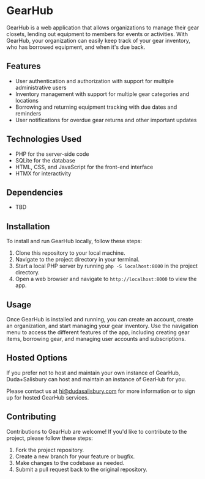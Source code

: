 # GearHub

GearHub is a web application that allows organizations to manage their gear closets, lending out equipment to members for events or activities. With GearHub, your organization can easily keep track of your gear inventory, who has borrowed equipment, and when it's due back.

## Features

- User authentication and authorization with support for multiple administrative users
- Inventory management with support for multiple gear categories and locations
- Borrowing and returning equipment tracking with due dates and reminders
- User notifications for overdue gear returns and other important updates

## Technologies Used

- PHP for the server-side code
- SQLite for the database
- HTML, CSS, and JavaScript for the front-end interface
- HTMX for interactivity

## Dependencies
- TBD

## Installation

To install and run GearHub locally, follow these steps:

1. Clone this repository to your local machine.
2. Navigate to the project directory in your terminal.
3. Start a local PHP server by running `php -S localhost:8000` in the project directory.
5. Open a web browser and navigate to `http://localhost:8000` to view the app.

## Usage

Once GearHub is installed and running, you can create an account, create an organization, and start managing your gear inventory. Use the navigation menu to access the different features of the app, including creating gear items, borrowing gear, and managing user accounts and subscriptions.

## Hosted Options

If you prefer not to host and maintain your own instance of GearHub, Duda+Salisbury can host and maintain an instance of GearHub for you.

Please contact us at hi@dudasalisbury.com for more information or to sign up for hosted GearHub services.

## Contributing

Contributions to GearHub are welcome! If you'd like to contribute to the project, please follow these steps:

1. Fork the project repository.
2. Create a new branch for your feature or bugfix.
3. Make changes to the codebase as needed.
4. Submit a pull request back to the original repository.


